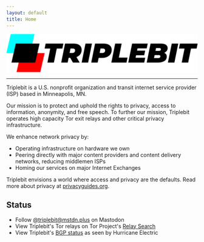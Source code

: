 ```yaml
---
layout: default
title: Home
---
```


![Triplebit logo](/public/triplebit-logo.svg)

---

Triplebit is a U.S. nonprofit organization and transit internet service provider (ISP) based in Minneapolis, MN.

Our mission is to protect and uphold the rights to privacy, access to information, anonymity, and free speech. To further our mission, Triplebit operates high capacity Tor exit relays and other critical privacy infrastructure.

We enhance network privacy by:

- Operating infrastructure on hardware we own
- Peering directly with major content providers and content delivery networks, reducing middlemen ISPs
- Homing our services on major Internet Exchanges

Triplebit envisions a world where access and privacy are the defaults. Read more about privacy at [privacyguides.org](https://www.privacyguides.org).

## Status

- Follow <a href="https://mstdn.plus/@triplebit" rel="me">@triplebit@mstdn.plus</a> on Mastodon
- View Triplebit's Tor relays on Tor Project's [Relay Search](https://metrics.torproject.org/rs.html#search/as:401332)
- View Triplebit's [BGP status](https://bgp.he.net/AS401332) as seen by Hurricane Electric
